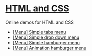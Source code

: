 # [HTML and CSS](https://nguyenkhois.github.io/library-html-css/)
Online demos for HTML and CSS
* [[Menu] Simple tabs menu](https://codepen.io/khois/pen/boOEjg)
* [[Menu] Simple drop down menu](https://codepen.io/khois/pen/EwGede)
* [[Menu] Simple hamburger menu](https://codepen.io/khois/pen/xXBRvK)
* [[Menu] Animation hamburger menu](https://codepen.io/khois/pen/dVrzej)
